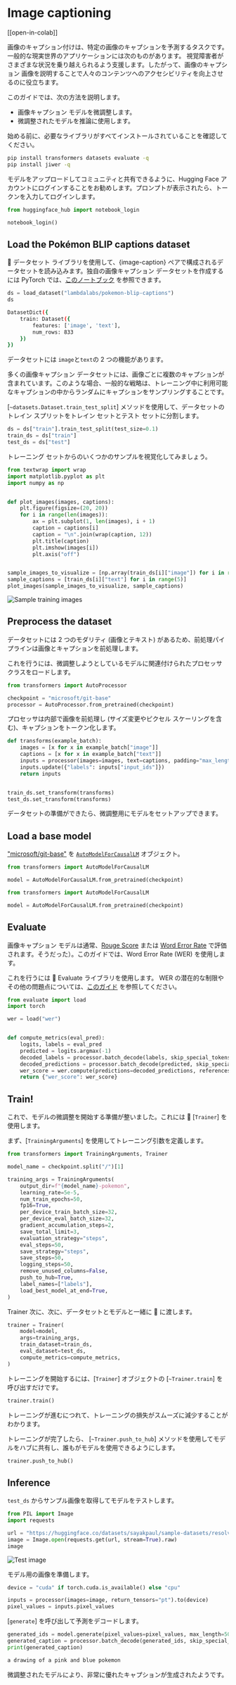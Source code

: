 <!--Copyright 2023 The HuggingFace Team. All rights reserved.

Licensed under the Apache License, Version 2.0 (the "License"); you may not use this file except in compliance with
the License. You may obtain a copy of the License at

http://www.apache.org/licenses/LICENSE-2.0

Unless required by applicable law or agreed to in writing, software distributed under the License is distributed on
an "AS IS" BASIS, WITHOUT WARRANTIES OR CONDITIONS OF ANY KIND, either express or implied. See the License for the
specific language governing permissions and limitations under the License.

⚠️ Note that this file is in Markdown but contain specific syntax for our doc-builder (similar to MDX) that may not be
rendered properly in your Markdown viewer.

-->

# Image captioning

[[open-in-colab]]

画像のキャプション付けは、特定の画像のキャプションを予測するタスクです。一般的な現実世界のアプリケーションには次のものがあります。
視覚障害者がさまざまな状況を乗り越えられるよう支援します。したがって、画像のキャプション
画像を説明することで人々のコンテンツへのアクセシビリティを向上させるのに役立ちます。

このガイドでは、次の方法を説明します。

* 画像キャプション モデルを微調整します。
* 微調整されたモデルを推論に使用します。

始める前に、必要なライブラリがすべてインストールされていることを確認してください。

```bash
pip install transformers datasets evaluate -q
pip install jiwer -q
```

モデルをアップロードしてコミュニティと共有できるように、Hugging Face アカウントにログインすることをお勧めします。プロンプトが表示されたら、トークンを入力してログインします。


```python
from huggingface_hub import notebook_login

notebook_login()
```

## Load the Pokémon BLIP captions dataset

🤗 データセット ライブラリを使用して、{image-caption} ペアで構成されるデータセットを読み込みます。独自の画像キャプション データセットを作成するには
PyTorch では、[このノートブック](https://github.com/NielsRogge/Transformers-Tutorials/blob/master/GIT/Fine_tune_GIT_on_an_image_captioning_dataset.ipynb) を参照できます。

```py
ds = load_dataset("lambdalabs/pokemon-blip-captions")
ds
```

```bash
DatasetDict({
    train: Dataset({
        features: ['image', 'text'],
        num_rows: 833
    })
})
```

データセットには `image`と`text`の 2 つの機能があります。

<Tip>

多くの画像キャプション データセットには、画像ごとに複数のキャプションが含まれています。このような場合、一般的な戦略は、トレーニング中に利用可能なキャプションの中からランダムにキャプションをサンプリングすることです。

</Tip>

[`~datasets.Dataset.train_test_split`] メソッドを使用して、データセットのトレイン スプリットをトレイン セットとテスト セットに分割します。

```python
ds = ds["train"].train_test_split(test_size=0.1)
train_ds = ds["train"]
test_ds = ds["test"]
```

トレーニング セットからのいくつかのサンプルを視覚化してみましょう。

```python
from textwrap import wrap
import matplotlib.pyplot as plt
import numpy as np


def plot_images(images, captions):
    plt.figure(figsize=(20, 20))
    for i in range(len(images)):
        ax = plt.subplot(1, len(images), i + 1)
        caption = captions[i]
        caption = "\n".join(wrap(caption, 12))
        plt.title(caption)
        plt.imshow(images[i])
        plt.axis("off")


sample_images_to_visualize = [np.array(train_ds[i]["image"]) for i in range(5)]
sample_captions = [train_ds[i]["text"] for i in range(5)]
plot_images(sample_images_to_visualize, sample_captions)
```
    
<div class="flex justify-center">
    <img src="https://huggingface.co/datasets/huggingface/documentation-images/resolve/main/transformers/tasks/sample_training_images_image_cap.png" alt="Sample training images"/>
</div>

## Preprocess the dataset

データセットには 2 つのモダリティ (画像とテキスト) があるため、前処理パイプラインは画像とキャプションを前処理します。

これを行うには、微調整しようとしているモデルに関連付けられたプロセッサ クラスをロードします。

```python
from transformers import AutoProcessor

checkpoint = "microsoft/git-base"
processor = AutoProcessor.from_pretrained(checkpoint)
```


プロセッサは内部で画像を前処理し (サイズ変更やピクセル スケーリングを含む)、キャプションをトークン化します。

```python
def transforms(example_batch):
    images = [x for x in example_batch["image"]]
    captions = [x for x in example_batch["text"]]
    inputs = processor(images=images, text=captions, padding="max_length")
    inputs.update({"labels": inputs["input_ids"]})
    return inputs


train_ds.set_transform(transforms)
test_ds.set_transform(transforms)
```

データセットの準備ができたら、微調整用にモデルをセットアップできます。

## Load a base model

["microsoft/git-base"](https://huggingface.co/microsoft/git-base) を [`AutoModelForCausalLM`](https://huggingface.co/docs/transformers/model_doc/auto#transformers.AutoModelForCausalLM) オブジェクト。

```python
from transformers import AutoModelForCausalLM

model = AutoModelForCausalLM.from_pretrained(checkpoint)
```

```python
from transformers import AutoModelForCausalLM

model = AutoModelForCausalLM.from_pretrained(checkpoint)
```
## Evaluate

画像キャプション モデルは通常、[Rouge Score](https://huggingface.co/spaces/evaluate-metric/rouge) または [Word Error Rate](https://huggingface.co/spaces/evaluate-metric/) で評価されます。そうだった）。このガイドでは、Word Error Rate (WER) を使用します。

これを行うには 🤗 Evaluate ライブラリを使用します。 WER の潜在的な制限やその他の問題点については、[このガイド](https://huggingface.co/spaces/evaluate-metric/wer) を参照してください。

```python
from evaluate import load
import torch

wer = load("wer")


def compute_metrics(eval_pred):
    logits, labels = eval_pred
    predicted = logits.argmax(-1)
    decoded_labels = processor.batch_decode(labels, skip_special_tokens=True)
    decoded_predictions = processor.batch_decode(predicted, skip_special_tokens=True)
    wer_score = wer.compute(predictions=decoded_predictions, references=decoded_labels)
    return {"wer_score": wer_score}
```

## Train!

これで、モデルの微調整を開始する準備が整いました。これには 🤗 [`Trainer`] を使用します。

まず、[`TrainingArguments`] を使用してトレーニング引数を定義します。

```python
from transformers import TrainingArguments, Trainer

model_name = checkpoint.split("/")[1]

training_args = TrainingArguments(
    output_dir=f"{model_name}-pokemon",
    learning_rate=5e-5,
    num_train_epochs=50,
    fp16=True,
    per_device_train_batch_size=32,
    per_device_eval_batch_size=32,
    gradient_accumulation_steps=2,
    save_total_limit=3,
    evaluation_strategy="steps",
    eval_steps=50,
    save_strategy="steps",
    save_steps=50,
    logging_steps=50,
    remove_unused_columns=False,
    push_to_hub=True,
    label_names=["labels"],
    load_best_model_at_end=True,
)
```

Trainer 次に、次に、データセットとモデルと一緒に 🤗 に渡します。

```python
trainer = Trainer(
    model=model,
    args=training_args,
    train_dataset=train_ds,
    eval_dataset=test_ds,
    compute_metrics=compute_metrics,
)
```

トレーニングを開始するには、[`Trainer`] オブジェクトの [`~Trainer.train`] を呼び出すだけです。

```python 
trainer.train()
```

トレーニングが進むにつれて、トレーニングの損失がスムーズに減少することがわかります。

トレーニングが完了したら、 [`~Trainer.push_to_hub`] メソッドを使用してモデルをハブに共有し、誰もがモデルを使用できるようにします。

```python
trainer.push_to_hub()
```

## Inference

`test_ds` からサンプル画像を取得してモデルをテストします。

```python
from PIL import Image
import requests

url = "https://huggingface.co/datasets/sayakpaul/sample-datasets/resolve/main/pokemon.png"
image = Image.open(requests.get(url, stream=True).raw)
image
```

<div class="flex justify-center">
    <img src="https://huggingface.co/datasets/huggingface/documentation-images/resolve/main/transformers/tasks/test_image_image_cap.png" alt="Test image"/>
</div>

モデル用の画像を準備します。

```python
device = "cuda" if torch.cuda.is_available() else "cpu"

inputs = processor(images=image, return_tensors="pt").to(device)
pixel_values = inputs.pixel_values
```

[`generate`] を呼び出して予測をデコードします。

```python
generated_ids = model.generate(pixel_values=pixel_values, max_length=50)
generated_caption = processor.batch_decode(generated_ids, skip_special_tokens=True)[0]
print(generated_caption)
```
```bash
a drawing of a pink and blue pokemon
```

微調整されたモデルにより、非常に優れたキャプションが生成されたようです。




